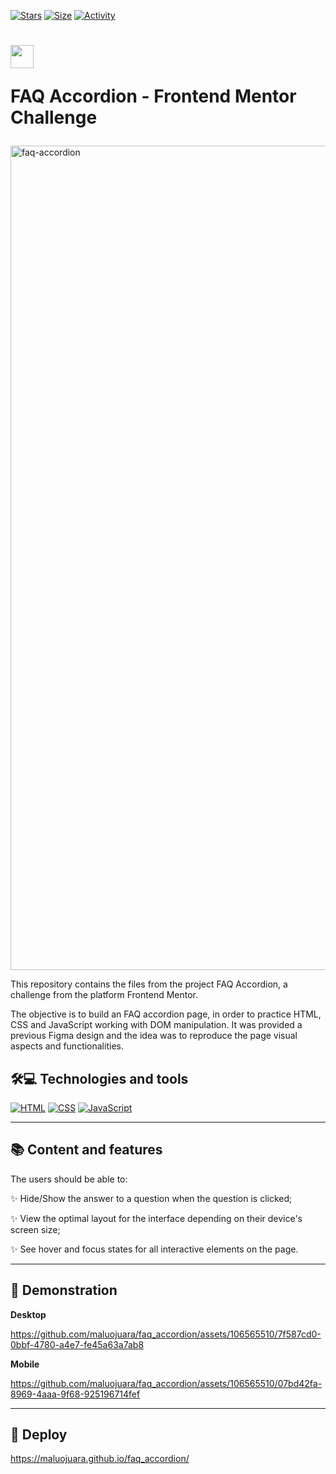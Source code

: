 [![Stars](https://img.shields.io/github/stars/maluojuara/faq_accordion?color=ffff00&label=Stars&logo=Stars&style=?style=flat)](https://github.com/maluojuara/faq_accordion)
[![Size](https://img.shields.io/github/repo-size/maluojuara/faq_accordion?color=blue&label=Size&logo=Size&style=?style=flat)]([https://github.com/maluojuara/faq_accordion](https://github.com/maluojuara/faq_accordion))
[![Activity](https://img.shields.io/github/last-commit/maluojuara/faq_accordion?color=red&label=Last%20Commit&style=flat)](https://github.com/maluojuara/faq_accordion)


<h1>
    <a href="https://www.frontendmentor.io/challenges/faq-accordion-wyfFdeBwBz">
      <img align="center" width="37px" src="https://media.licdn.com/dms/image/C4D0BAQG_rUOmQjzleQ/company-logo_200_200/0/1630502611774?e=2147483647&v=beta&t=Bo583HpbnMiE2RjTOzLQevfrePQa4jmTo2cQ8ylnTzM"></a>
 
 <span> FAQ Accordion - Frontend Mentor Challenge </span>
</h1>

<img width="1319" alt="faq-accordion" src="https://github.com/maluojuara/faq_accordion/assets/106565510/421b6539-c6a6-4cb1-aef4-7aecefa0c39a">


This repository contains the files from the project FAQ Accordion, a challenge from the platform Frontend Mentor. 

The objective is to build an FAQ accordion page, in order to practice HTML, CSS and JavaScript working with DOM manipulation. It was provided a previous Figma design and the idea was to reproduce the page visual aspects and functionalities. 


## 🛠️💻  Technologies and tools

[![HTML](https://img.shields.io/badge/HTML5-E34F26?style=for-the-badge&logo=html5&logoColor=white)](https://www.w3schools.com/html/html_intro.asp)
[![CSS](https://img.shields.io/badge/CSS3-1572B6?style=for-the-badge&logo=css3&logoColor=white)](https://www.w3schools.com/css/default.asp)
[![JavaScript](https://img.shields.io/badge/JavaScript-F7DF1E?style=for-the-badge&logo=javascript&logoColor=323330)](https://developer.mozilla.org/pt-BR/docs/Web/JavaScript)


***

## 📚  Content and features

<div align="left">

The users should be able to:


✨ Hide/Show the answer to a question when the question is clicked;

✨ View the optimal layout for the interface depending on their device's screen size;

✨ See hover and focus states for all interactive elements on the page.


***

## 📲  Demonstration

**Desktop**


https://github.com/maluojuara/faq_accordion/assets/106565510/7f587cd0-0bbf-4780-a4e7-fe45a63a7ab8


**Mobile**


https://github.com/maluojuara/faq_accordion/assets/106565510/07bd42fa-8969-4aaa-9f68-925196714fef



***

## 🚀  Deploy

https://maluojuara.github.io/faq_accordion/ 
